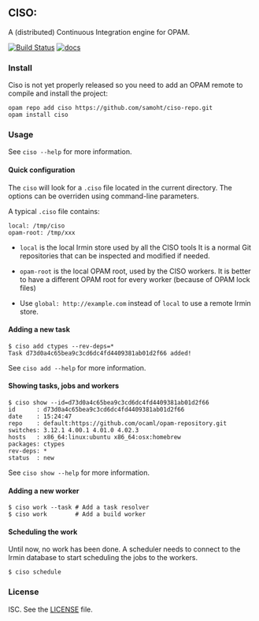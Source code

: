 ## CISO:

A (distributed) Continuous Integration engine for OPAM.

[![Build Status](https://travis-ci.org/samoht/ciso.svg)](https://travis-ci.org/samoht/ciso)
[![docs](https://img.shields.io/badge/doc-online-blue.svg)](https://samoht.github.io/ciso/)

### Install

Ciso is not yet properly released so you need to add an OPAM remote to
compile and install the project:

```shell
opam repo add ciso https://github.com/samoht/ciso-repo.git
opam install ciso
```

### Usage

See `ciso --help` for more information.

#### Quick configuration

The `ciso` will look for a `.ciso` file located in the current directory. The
options can be overriden using command-line parameters.

A typical `.ciso` file contains:

```
local: /tmp/ciso
opam-root: /tmp/xxx
```

- `local` is the local Irmin store used by all the CISO tools It is a normal Git
  repositories that can be inspected and modified if needed.

- `opam-root` is the local OPAM root, used by the CISO workers. It is better to
  have a different OPAM root for every worker (because of OPAM lock files)

- Use `global: http://example.com` instead of `local` to use a remote Irmin
  store.

#### Adding a new task

```
$ ciso add ctypes --rev-deps=*
Task d73d0a4c65bea9c3cd6dc4fd4409381ab01d2f66 added!
```

See `ciso add --help` for more information.

#### Showing tasks, jobs and workers

```
$ ciso show --id=d73d0a4c65bea9c3cd6dc4fd4409381ab01d2f66
id      : d73d0a4c65bea9c3cd6dc4fd4409381ab01d2f66
date    : 15:24:47
repo    : default:https://github.com/ocaml/opam-repository.git
switches: 3.12.1 4.00.1 4.01.0 4.02.3
hosts   : x86_64:linux:ubuntu x86_64:osx:homebrew
packages: ctypes
rev-deps: *
status  : new
```

See `ciso show --help` for more information.

#### Adding a new worker

```
$ ciso work --task # Add a task resolver
$ ciso work        # Add a build worker
```

#### Scheduling the work

Until now, no work has been done. A scheduler needs to connect to the Irmin
database to start scheduling the jobs to the workers.

```
$ ciso schedule
```

### License

ISC. See the [LICENSE](./blob/master/LICENSE) file.